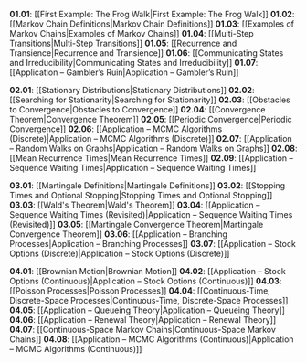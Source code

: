 **01.01**: [[First Example: The Frog Walk|First Example: The Frog Walk]]
**01.02**: [[Markov Chain Definitions|Markov Chain Definitions]]
**01.03**: [[Examples of Markov Chains|Examples of Markov Chains]]
**01.04**: [[Multi-Step Transitions|Multi-Step Transitions]]
**01.05**: [[Recurrence and Transience|Recurrence and Transience]]
**01.06**: [[Communicating States and Irreducibility|Communicating States and Irreducibility]]
**01.07**: [[Application – Gambler’s Ruin|Application – Gambler’s Ruin]]

**02.01**: [[Stationary Distributions|Stationary Distributions]]
**02.02**: [[Searching for Stationarity|Searching for Stationarity]]
**02.03**: [[Obstacles to Convergence|Obstacles to Convergence]]
**02.04**: [[Convergence Theorem|Convergence Theorem]]
**02.05**: [[Periodic Convergence|Periodic Convergence]]
**02.06**: [[Application – MCMC Algorithms (Discrete)|Application – MCMC Algorithms (Discrete)]]
**02.07**: [[Application – Random Walks on Graphs|Application – Random Walks on Graphs]]
**02.08**: [[Mean Recurrence Times|Mean Recurrence Times]]
**02.09**: [[Application – Sequence Waiting Times|Application – Sequence Waiting Times]]

**03.01**: [[Martingale Definitions|Martingale Definitions]]
**03.02**: [[Stopping Times and Optional Stopping|Stopping Times and Optional Stopping]]
**03.03**: [[Wald's Theorem|Wald's Theorem]]
**03.04**: [[Application – Sequence Waiting Times (Revisited)|Application – Sequence Waiting Times (Revisited)]]
**03.05**: [[Martingale Convergence Theorem|Martingale Convergence Theorem]]
**03.06**: [[Application – Branching Processes|Application – Branching Processes]]
**03.07**: [[Application – Stock Options (Discrete)|Application – Stock Options (Discrete)]]

**04.01**: [[Brownian Motion|Brownian Motion]]
**04.02**: [[Application – Stock Options (Continuous)|Application – Stock Options (Continuous)]]
**04.03**: [[Poisson Processes|Poisson Processes]]
**04.04**: [[Continuous-Time, Discrete-Space Processes|Continuous-Time, Discrete-Space Processes]]
**04.05**: [[Application – Queueing Theory|Application – Queueing Theory]]
**04.06**: [[Application – Renewal Theory|Application – Renewal Theory]]
**04.07**: [[Continuous-Space Markov Chains|Continuous-Space Markov Chains]]
**04.08**: [[Application – MCMC Algorithms (Continuous)|Application – MCMC Algorithms (Continuous)]]
